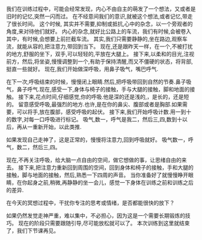 我们在训练过程中，可能会经常发现，内心不由自主的萌发了一个想法，又或者是旧时的记忆,突然一闪而过。
在不经意间我们的意识,就被这个想法,或者记忆,带走了很长时间。
这个时候, 其实并不需要,抑制或抵抗,心中的杂念，以一个旁观者的角度,来对待他们就好。
内心的杂念,就好比公路上的车流，我们有时候,会被卷入其中，有时候,会想要上前拦截车流。
其实,我们只需要静静的,坐在路边,观察车流，就能从容的,把注意力,带回到当下。
现在,还是跟昨天一样，在一个,不被打扰的地方,舒服的坐下，双手,可以轻轻的,平放在大腿上。
接下来,以柔和的目光,注视前方，然后,将坐姿,慢慢调整到一个,有助于保持清醒,而又不僵硬的状态，将背部,挺直一些就好。
现在,我们开始做深呼吸，用鼻子吸气，嘴巴呼气.

在下一次,呼吸结束的时候，慢慢闭上眼睛.然后,把呼吸带回到自然的节奏.鼻子吸气，鼻子呼气.现在,感受一下,身体与椅子的接触，手与大腿的接触，脚和地面的接触。
接下来,花点时间,仔细感觉,你的呼吸.他是深的还是浅的,，是长的，还是短的。
留意感受呼吸,最强烈的地方.也许,是在你的鼻尖、腹部或者是胸部.如果需要，可以将手,放在腹部，感受呼吸的起伏。
接下来,我们开始呼吸计数.用一到十的数字,对每一口呼吸进行标记。
吸气,数一，呼气是我二，然后三,四,数到十以后，再从一重新开始，以此类推.

如果发现自己走神了，这是正常的，慢慢将注意力,回到呼吸就好。
吸气数一，呼气，数二，然后三,四。

现在,不再关注呼吸，给大脑一点自由的空间，做它想做的事，让思绪自由的来去。
接下来,把注意力重新回到周围的空间，回到身体和椅子的接触，手和大腿的接触，脚与地面的接触，然后,熟悉一下四周的声音。
当你准备好了就慢慢睁开眼睛，在你起身之前,稍微,再静静的坐一会儿，感觉一下身体在训练之前和训练之后的差异.

在今天的冥想过程中，干扰你专注的思考或情绪，是否都能很快的放下？

如果仍然发觉走神严重，难以集中，不必担心，因为这是一个需要长期锻炼的技巧。
现在的阶段只需要跟随引导,尽可能放松就可以了。
本次训练到这里就结束了，我们下节课再见。
